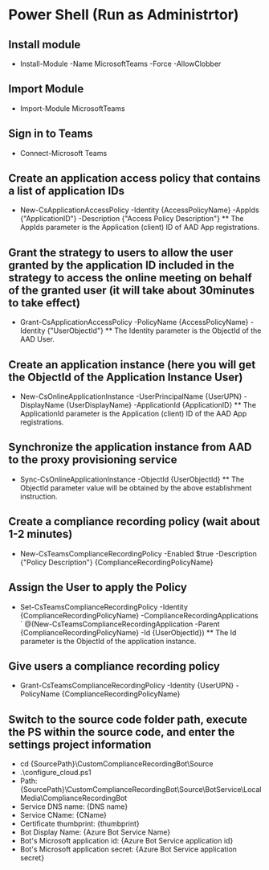 # Power Shell (Run as Administrtor)

## Install module
* Install-Module -Name MicrosoftTeams -Force -AllowClobber

## Import Module
* Import-Module MicrosoftTeams

## Sign in to Teams 
* Connect-Microsoft Teams

## Create an application access policy that contains a list of application IDs
* New-CsApplicationAccessPolicy -Identity {AccessPolicyName} -AppIds {"ApplicationID"} -Description {"Access Policy Description"}
** The AppIds parameter is the Application (client) ID of AAD App registrations.

## Grant the strategy to users to allow the user granted by the application ID included in the strategy to access the online meeting on behalf of the granted user (it will take about 30minutes to take effect)
* Grant-CsApplicationAccessPolicy -PolicyName {AccessPolicyName} -Identity {"UserObjectId"}
** The Identity parameter is the ObjectId of the AAD User.

## Create an application instance (here you will get the ObjectId of the Application Instance User)
* New-CsOnlineApplicationInstance -UserPrincipalName {UserUPN} -DisplayName {UserDisplayName} -ApplicationId {ApplicationID}
** The ApplicationId parameter is the Application (client) ID of the AAD App registrations. 

## Synchronize the application instance from AAD to the proxy provisioning service
* Sync-CsOnlineApplicationInstance -ObjectId {UserObjectId}
** The ObjectId parameter value will be obtained by the above establishment instruction.

## Create a compliance recording policy (wait about 1-2 minutes)
* New-CsTeamsComplianceRecordingPolicy -Enabled $true -Description {"Policy Description"} {ComplianceRecordingPolicyName}	

## Assign the User to apply the Policy
* Set-CsTeamsComplianceRecordingPolicy -Identity {ComplianceRecordingPolicyName}  -ComplianceRecordingApplications ` @(New-CsTeamsComplianceRecordingApplication -Parent {ComplianceRecordingPolicyName} -Id {UserObjectId})
** The Id parameter is the ObjectId of the application instance.

## Give users a compliance recording policy
* Grant-CsTeamsComplianceRecordingPolicy -Identity {UserUPN} -PolicyName {ComplianceRecordingPolicyName}

## Switch to the source code folder path, execute the PS within the source code, and enter the settings project information
* cd {SourcePath}\CustomComplianceRecordingBot\Source
* .\configure_cloud.ps1
* Path: {SourcePath}\CustomComplianceRecordingBot\Source\BotService\LocalMedia\ComplianceRecordingBot
* Service DNS name: {DNS name}
* Service CName: {CName}
* Certificate thumbprint: {thumbprint}
* Bot Display Name: {Azure Bot Service Name}
* Bot's Microsoft application id: {Azure Bot Service application id}
* Bot's Microsoft application secret: {Azure Bot Service application secret}

